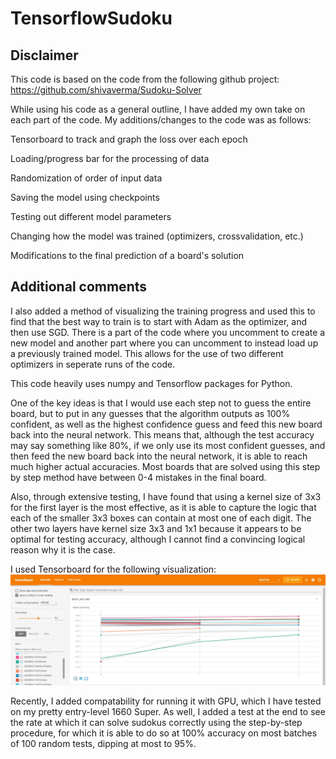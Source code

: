 # TensorflowSudoku

## Disclaimer

This code is based on the code from the following github project:
https://github.com/shivaverma/Sudoku-Solver

While using his code as a general outline, I have added my own take on each part of the code. My additions/changes to the code was as follows:

Tensorboard to track and graph the loss over each epoch

Loading/progress bar for the processing of data

Randomization of order of input data

Saving the model using checkpoints

Testing out different model parameters

Changing how the model was trained (optimizers, crossvalidation, etc.)

Modifications to the final prediction of a board's solution

## Additional comments
I also added a method of visualizing the training progress and used this to find that the best way to train is to start with Adam as the optimizer, and then use SGD. There is a part of the code where you uncomment to create a new model and another part where you can uncomment to instead load up a previously trained model. This allows for the use of two different optimizers in seperate runs of the code.

This code heavily uses numpy and Tensorflow packages for Python.

One of the key ideas is that I would use each step not to guess the entire board, but to put in any guesses that the algorithm outputs as 100% confident, as well as the highest confidence guess and feed this new board back into the neural network. This means that, although the test accuracy may say something like 80%, if we only use its most confident guesses, and then feed the new board back into the neural network, it is able to reach much higher actual accuracies. Most boards that are solved using this step by step method have between 0-4 mistakes in the final board. 

Also, through extensive testing, I have found that using a kernel size of 3x3 for the first layer is the most effective, as it is able to capture the logic that each of the smaller 3x3 boxes can contain at most one of each digit. The other two layers have kernel size 3x3 and 1x1 because it appears to be optimal for testing accuracy, although I cannot find a convincing logical reason why it is the case. 

I used Tensorboard for the following visualization:
![Training Image](/TensorflowSudoku2.jpg)

Recently, I added compatability for running it with GPU, which I have tested on my pretty entry-level 1660 Super. As well, I added a test at the end to see the rate at which it can solve sudokus correctly using the step-by-step procedure, for which it is able to do so at 100% accuracy on most batches of 100 random tests, dipping at most to 95%.
